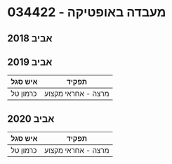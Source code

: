 # 034422 - מעבדה באופטיקה

## אביב 2018

## אביב 2019

| איש סגל | תפקיד |
| ---- | ---- |
| כרמון טל | מרצה - אחראי מקצוע |

## אביב 2020

| איש סגל | תפקיד |
| ---- | ---- |
| כרמון טל | מרצה - אחראי מקצוע |

